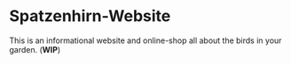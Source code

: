 # Spatzenhirn-Website
This is an informational website and online-shop all about the birds in your garden. (**WIP**)
